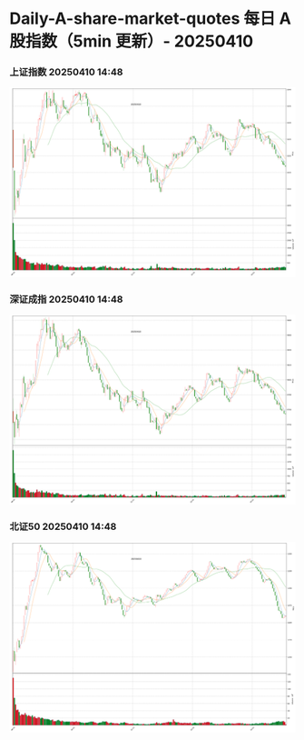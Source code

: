 
# Daily-A-share-market-quotes 每日 A 股指数（5min 更新）- 20250410

### 上证指数 20250410 14:48
![](./fig/2025/4/20250410-sh000001.png)

### 深证成指 20250410 14:48
![](./fig/2025/4/20250410-sz399001.png)

### 北证50 20250410 14:48
![](./fig/2025/4/20250410-bj899050.png)
